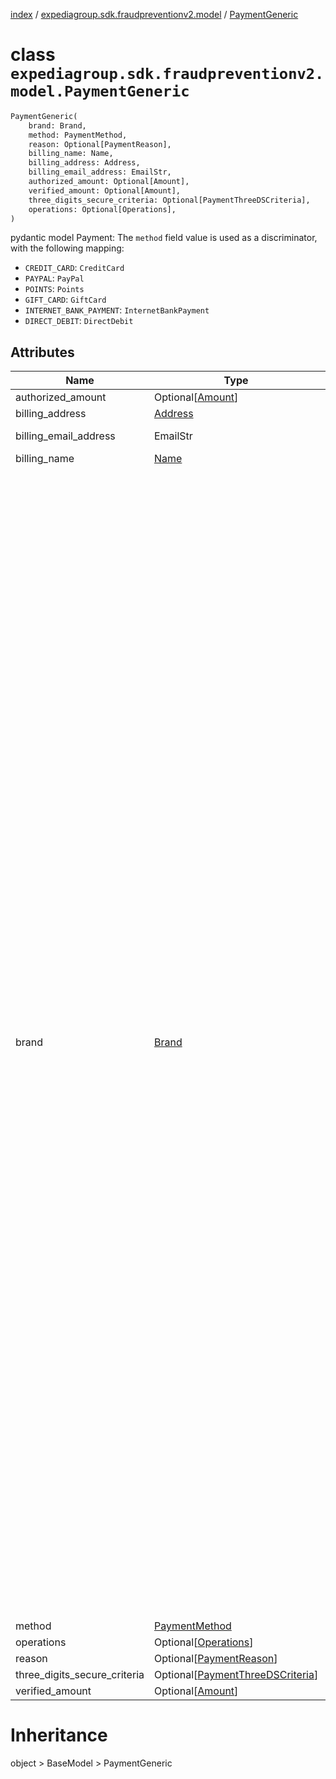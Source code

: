 [index](index.md) /
[expediagroup.sdk.fraudpreventionv2.model](expediagroup.sdk.fraudpreventionv2.model.md)
/ [PaymentGeneric](PaymentGeneric.md)

# class `expediagroup.sdk.fraudpreventionv2.model.PaymentGeneric`

```python
PaymentGeneric(
    brand: Brand,
    method: PaymentMethod,
    reason: Optional[PaymentReason],
    billing_name: Name,
    billing_address: Address,
    billing_email_address: EmailStr,
    authorized_amount: Optional[Amount],
    verified_amount: Optional[Amount],
    three_digits_secure_criteria: Optional[PaymentThreeDSCriteria],
    operations: Optional[Operations],
)
```

pydantic model Payment: The `method` field value is used as a
discriminator, with the following mapping:

- `CREDIT_CARD`: `CreditCard`
- `PAYPAL`: `PayPal`
- `POINTS`: `Points`
- `GIFT_CARD`: `GiftCard`
- `INTERNET_BANK_PAYMENT`: `InternetBankPayment`
- `DIRECT_DEBIT`: `DirectDebit`

## Attributes

| Name                         | Type                                                            | Required | Description                                                                                                                                                                                                                                                                                                                                                                                                                                                                                                                                                                                                                                                                                                                                                                                                                                                                                                                                                                                                                                                                                                                                                                                                                                                                                                                                                                                                                                                                                                                                                                                                                                                                                                                                                                                                                                                                                                                                                                                                                                                                                                                                                                                                                                                                                                                                                                                                                                                                                                                                                                      |
| ---------------------------- | --------------------------------------------------------------- | -------- | -------------------------------------------------------------------------------------------------------------------------------------------------------------------------------------------------------------------------------------------------------------------------------------------------------------------------------------------------------------------------------------------------------------------------------------------------------------------------------------------------------------------------------------------------------------------------------------------------------------------------------------------------------------------------------------------------------------------------------------------------------------------------------------------------------------------------------------------------------------------------------------------------------------------------------------------------------------------------------------------------------------------------------------------------------------------------------------------------------------------------------------------------------------------------------------------------------------------------------------------------------------------------------------------------------------------------------------------------------------------------------------------------------------------------------------------------------------------------------------------------------------------------------------------------------------------------------------------------------------------------------------------------------------------------------------------------------------------------------------------------------------------------------------------------------------------------------------------------------------------------------------------------------------------------------------------------------------------------------------------------------------------------------------------------------------------------------------------------------------------------------------------------------------------------------------------------------------------------------------------------------------------------------------------------------------------------------------------------------------------------------------------------------------------------------------------------------------------------------------------------------------------------------------------------------------------------------- |
| authorized_amount            | Optional\[[Amount](Amount.md)\]                                 | False    | …                                                                                                                                                                                                                                                                                                                                                                                                                                                                                                                                                                                                                                                                                                                                                                                                                                                                                                                                                                                                                                                                                                                                                                                                                                                                                                                                                                                                                                                                                                                                                                                                                                                                                                                                                                                                                                                                                                                                                                                                                                                                                                                                                                                                                                                                                                                                                                                                                                                                                                                                                                                |
| billing_address              | [Address](Address.md)                                           | True     | …                                                                                                                                                                                                                                                                                                                                                                                                                                                                                                                                                                                                                                                                                                                                                                                                                                                                                                                                                                                                                                                                                                                                                                                                                                                                                                                                                                                                                                                                                                                                                                                                                                                                                                                                                                                                                                                                                                                                                                                                                                                                                                                                                                                                                                                                                                                                                                                                                                                                                                                                                                                |
| billing_email_address        | EmailStr                                                        | True     | Email address associated with the payment.                                                                                                                                                                                                                                                                                                                                                                                                                                                                                                                                                                                                                                                                                                                                                                                                                                                                                                                                                                                                                                                                                                                                                                                                                                                                                                                                                                                                                                                                                                                                                                                                                                                                                                                                                                                                                                                                                                                                                                                                                                                                                                                                                                                                                                                                                                                                                                                                                                                                                                                                       |
| billing_name                 | [Name](Name.md)                                                 | True     | …                                                                                                                                                                                                                                                                                                                                                                                                                                                                                                                                                                                                                                                                                                                                                                                                                                                                                                                                                                                                                                                                                                                                                                                                                                                                                                                                                                                                                                                                                                                                                                                                                                                                                                                                                                                                                                                                                                                                                                                                                                                                                                                                                                                                                                                                                                                                                                                                                                                                                                                                                                                |
| brand                        | [Brand](Brand.md)                                               | True     | The `brand` field value is the payment brand used for payment on this transaction.<br/>For credit card payment method ensure attributes mentioned in dictionary below are set to corresponding values only.<br/>Ensure to comply with the naming standards provided in below dictionary. For example, some Payment processors use “Japan Credit Bureau” but “JCB” should be used when calling Fraud API.<br/>Incorrect `brand` - `card_type` combination will result in data quality issues and result in degraded risk recommendation.<br/>‘brand’ is an enum value with the following mapping with CreditCard ‘card_type’ attribute:<br/>\_ brand : card_type<br/>\_ ——————————————————-<br/>\_ `AMERICAN_EXPRESS` : `AMERICAN_EXPRESS`<br/>\_ `DINERS_CLUB_INTERNATIONAL` : `DINERS_CLUB`<br/>\_ `BC_CARD` : `DINERS_CLUB`<br/>\_ `DISCOVER` : `DISCOVER`<br/>\_ `BC_CARD` : `DISCOVER`<br/>\_ `DINERS_CLUB_INTERNATIONAL` : `DISCOVER`<br/>\_ `JCB` : `DISCOVER`<br/>\_ `JCB` : `JCB`<br/>\_ `MASTER_CARD` : `MASTER_CARD`<br/>\_ `MAESTRO` : `MASTER_CARD`<br/>\_ `POSTEPAY_MASTERCARD` : `MASTER_CARD`<br/>\_ `SOLO` : `SOLO`<br/>\_ `SWITCH` : `SWITCH`<br/>\_ `MAESTRO` : `MAESTRO`<br/>\_ `CHINA_UNION_PAY` : `CHINA_UNION_PAY`<br/>\_ `UATP` : `UATP`<br/>\_ `UATP_SUPPLY` : `UATP`<br/>\_ `AIR_PLUS` : `UATP`<br/>\_ `UA_PASS_PLUS` : `UATP`<br/>\_ `VISA` : `VISA`<br/>\_ `VISA_DELTA` : `VISA`<br/>\_ `VISA_ELECTRON` : `VISA`<br/>\_ `CARTA_SI` : `VISA`<br/>\_ `CARTE_BLEUE` : `VISA`<br/>\_ `VISA_DANKORT` : `VISA`<br/>\_ `POSTEPAY_VISA_ELECTRON` : `VISA`<br/>\_ `PAYPAL` :<br/><br/>‘brand’ with ‘Points’ payment_type is an enum value with following:<br/>\_ `EXPEDIA_REWARDS`<br/>\_ `AMEX_POINTS`<br/>\_ `BANK_OF_AMERICA_REWARDS`<br/>\_ `DISCOVER_POINTS`<br/>\_ `MASTER_CARD_POINTS`<br/>\_ `CITI_THANK_YOU_POINTS`<br/>\_ `MERRILL_LYNCH_REWARDS`<br/>\_ `WELLS_FARGO_POINTS`<br/>\_ `DELTA_SKY_MILES`<br/>\_ `UNITED_POINTS`<br/>\_ `DISCOVER_MILES`<br/>\_ `ALASKA_MILES`<br/>\_ `RBC_REWARDS`<br/>\_ `BILT_REWARDS`<br/>\_ `ORBUCKS`<br/>\_ `CHEAP_CASH`<br/>\_ `BONUS_PLUS`<br/>\_ `ULTIMATE_REWARDS`<br/><br/>‘brand’ with ‘GiftCard’ payment_type is an enum value with following:<br/>\_ `GIFT_CARD`<br/><br/>‘brand’ with ‘InternetBankPayment’ payment_type is an enum value with following:<br/>\_ `IBP`<br/>\_ `LOCAL_DEBIT_CARD`<br/>\_ `SOFORT`<br/>\_ `YANDEX`<br/>\_ `WEB_MONEY`<br/>\_ `QIWI`<br/>\_ `BITCOIN`<br/><br/>‘brand’ with ‘DirectDebit’ payment_type is an enum value with following:<br/>\_ `ELV`<br/>\* `INTER_COMPANY` |
| method                       | [PaymentMethod](PaymentMethod.md)                               | True     | …                                                                                                                                                                                                                                                                                                                                                                                                                                                                                                                                                                                                                                                                                                                                                                                                                                                                                                                                                                                                                                                                                                                                                                                                                                                                                                                                                                                                                                                                                                                                                                                                                                                                                                                                                                                                                                                                                                                                                                                                                                                                                                                                                                                                                                                                                                                                                                                                                                                                                                                                                                                |
| operations                   | Optional\[[Operations](Operations.md)\]                         | False    | …                                                                                                                                                                                                                                                                                                                                                                                                                                                                                                                                                                                                                                                                                                                                                                                                                                                                                                                                                                                                                                                                                                                                                                                                                                                                                                                                                                                                                                                                                                                                                                                                                                                                                                                                                                                                                                                                                                                                                                                                                                                                                                                                                                                                                                                                                                                                                                                                                                                                                                                                                                                |
| reason                       | Optional\[[PaymentReason](PaymentReason.md)\]                   | False    | …                                                                                                                                                                                                                                                                                                                                                                                                                                                                                                                                                                                                                                                                                                                                                                                                                                                                                                                                                                                                                                                                                                                                                                                                                                                                                                                                                                                                                                                                                                                                                                                                                                                                                                                                                                                                                                                                                                                                                                                                                                                                                                                                                                                                                                                                                                                                                                                                                                                                                                                                                                                |
| three_digits_secure_criteria | Optional\[[PaymentThreeDSCriteria](PaymentThreeDSCriteria.md)\] | False    | …                                                                                                                                                                                                                                                                                                                                                                                                                                                                                                                                                                                                                                                                                                                                                                                                                                                                                                                                                                                                                                                                                                                                                                                                                                                                                                                                                                                                                                                                                                                                                                                                                                                                                                                                                                                                                                                                                                                                                                                                                                                                                                                                                                                                                                                                                                                                                                                                                                                                                                                                                                                |
| verified_amount              | Optional\[[Amount](Amount.md)\]                                 | False    | …                                                                                                                                                                                                                                                                                                                                                                                                                                                                                                                                                                                                                                                                                                                                                                                                                                                                                                                                                                                                                                                                                                                                                                                                                                                                                                                                                                                                                                                                                                                                                                                                                                                                                                                                                                                                                                                                                                                                                                                                                                                                                                                                                                                                                                                                                                                                                                                                                                                                                                                                                                                |

# Inheritance

object > BaseModel > PaymentGeneric
